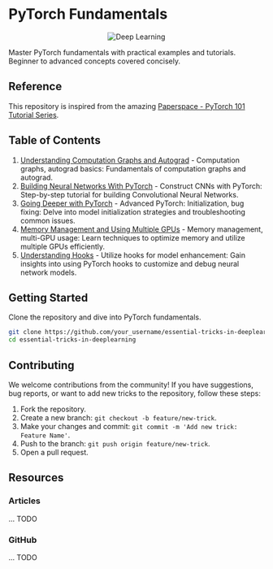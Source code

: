 # PyTorch Fundamentals

<p align="center">
  <img src="https://images.ctfassets.net/rc8q7tcpu9y3/4N9rb37CEIfSE6MQCh7tLx/393b411ead140cdf9d9255dee2aa5a97/Facebook-PyTorch-Conference-Experience-Design-Social.jpg?w=1200&h=630&fit=fill&fm=jpg&q=90" alt="Deep Learning">
</p>

Master PyTorch fundamentals with practical examples and tutorials. Beginner to advanced concepts covered concisely.

## Reference
This repository is inspired from the amazing [Paperspace - PyTorch 101 Tutorial Series](https://github.com/Paperspace/PyTorch-101-Tutorial-Series).


## Table of Contents

1. [Understanding Computation Graphs and Autograd](./01_Building_Your_First_Neural_Network.ipynb) - Computation graphs, autograd basics: Fundamentals of computation graphs and autograd.
2. [Building Neural Networks With PyTorch](./02_Pixels_To_Prediction_Using_ConvNet.ipynb) - Construct CNNs with PyTorch: Step-by-step tutorial for building Convolutional Neural Networks.
3. [Going Deeper with PyTorch](./03_Dynamic_Progress_Bar_Using_tqdm.ipynb) - Advanced PyTorch: Initialization, bug fixing: Delve into model initialization strategies and troubleshooting common issues.
4. [Memory Management and Using Multiple GPUs](./03_Dynamic_Progress_Bar_Using_tqdm.ipynb) - Memory management, multi-GPU usage: Learn techniques to optimize memory and utilize multiple GPUs efficiently.
5. [Understanding Hooks](./03_Dynamic_Progress_Bar_Using_tqdm.ipynb) - Utilize hooks for model enhancement: Gain insights into using PyTorch hooks to customize and debug neural network models.

## Getting Started

Clone the repository and dive into PyTorch fundamentals.

```bash
git clone https://github.com/your_username/essential-tricks-in-deeplearning.git
cd essential-tricks-in-deeplearning
```

## Contributing

We welcome contributions from the community! If you have suggestions, bug reports, or want to add new tricks to the repository, follow these steps:

1. Fork the repository.
2. Create a new branch: `git checkout -b feature/new-trick`.
3. Make your changes and commit: `git commit -m 'Add new trick: Feature Name'`.
4. Push to the branch: `git push origin feature/new-trick`.
5. Open a pull request.

## Resources

### Articles

... TODO

### GitHub

... TODO
